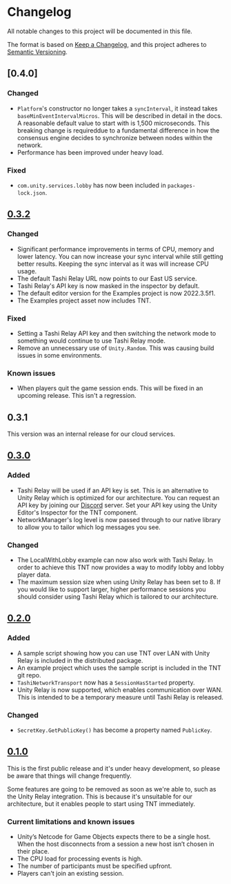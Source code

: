 # Changelog

All notable changes to this project will be documented in this file.

The format is based on [Keep a Changelog](https://keepachangelog.com/en/1.0.0/),
and this project adheres to [Semantic Versioning](https://semver.org/spec/v2.0.0.html).

## [0.4.0]

### Changed

* `Platform`'s constructor no longer takes a `syncInterval`, it instead takes
  `baseMinEventIntervalMicros`. This will be described in detail in the docs.
  A reasonable default value to start with is 1,500 microseconds. This breaking
  change is requireddue to a fundamental difference in how the consensus engine
  decides to synchronize between nodes within the network.
* Performance has been improved under heavy load.

### Fixed

* `com.unity.services.lobby` has now been included in `packages-lock.json`.

## [0.3.2]

### Changed

* Significant performance improvements in terms of CPU, memory and lower
  latency. You can now increase your sync interval while still getting better
  results. Keeping the sync interval as it was will increase CPU usage.
* The default Tashi Relay URL now points to our East US service.
* Tashi Relay's API key is now masked in the inspector by default.
* The default editor version for the Examples project is now 2022.3.5f1.
* The Examples project asset now includes TNT.

### Fixed

* Setting a Tashi Relay API key and then switching the network mode to something
  would continue to use Tashi Relay mode.
* Remove an unnecessary use of `Unity.Random`. This was causing build issues in
  some environments.

### Known issues

* When players quit the game session ends. This will be fixed in an upcoming
  release. This isn't a regression.

## 0.3.1

This version was an internal release for our cloud services.

## [0.3.0]

### Added

* Tashi Relay will be used if an API key is set. This  is an alternative to Unity
  Relay which is optimized for our architecture. You can request an API key by
  joining our [Discord] server. Set your API key using the Unity Editor's
  Inspector for the TNT component.
* NetworkManager's log level is now passed through to our native library to
  allow you to tailor which log messages you see.

### Changed

* The LocalWithLobby example can now also work with Tashi Relay. In order to
  achieve this TNT now provides a way to modify lobby and lobby player data.
* The maximum session size when using Unity Relay has been set to 8.
  If you would like to support larger, higher performance sessions you should
  consider using Tashi Relay which is tailored to our architecture.

## [0.2.0]

### Added

* A sample script showing how you can use TNT over LAN with Unity Relay is
  included in the distributed package.
* An example project which uses the sample script is included in the TNT git
  repo.
* `TashiNetworkTransport` now has a `SessionHasStarted` property.
* Unity Relay is now supported, which enables communication over WAN. This is
  intended to be a temporary measure until Tashi Relay is released.

### Changed

* `SecretKey.GetPublicKey()` has become a property named `PublicKey`.

## [0.1.0]

This is the first public release and it's under heavy development, so please
be aware that things will change frequently.

Some features are going to be removed as soon as we're able to, such as the
Unity Relay integration. This is because it's unsuitable for our architecture,
but it enables people to start using TNT immediately.

### Current limitations and known issues

* Unity’s Netcode for Game Objects expects there to be a single host. When the
  host disconnects from a session a new host isn’t chosen in their place.
* The CPU load for processing events is high.
* The number of participants must be specified upfront.
* Players can't join an existing session.

[Keep a Changelog]: https://keepachangelog.com/en/1.0.0/
[Semantic Versioning]: https://semver.org/spec/v2.0.0.html
[Discord]: https://discord.com/invite/fPNdgUCGnk
[0.3.2]: https://github.com/tashigg/tashi-network-transport/releases/tag/v0.3.2
[0.3.0]: https://github.com/tashigg/tashi-network-transport/releases/tag/v0.3.0
[0.2.0]: https://github.com/tashigg/tashi-network-transport/releases/tag/v0.2.0
[0.1.0]: https://github.com/tashigg/tashi-network-transport/releases/tag/v0.1.0
